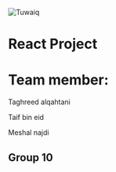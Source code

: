 ![Tuwaiq](https://i.ibb.co/SV2BSn5/tuwaiq.png)
  

# React Project 

# Team member:
Taghreed alqahtani

Taif bin eid

Meshal najdi

## Group 10
